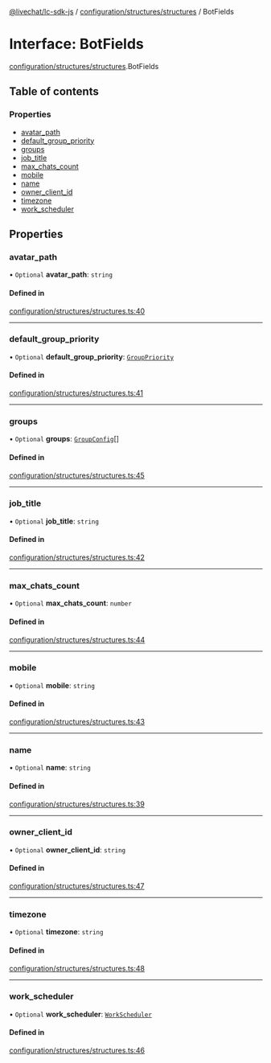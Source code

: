[@livechat/lc-sdk-js](../README.md) / [configuration/structures/structures](../modules/configuration_structures_structures.md) / BotFields

# Interface: BotFields

[configuration/structures/structures](../modules/configuration_structures_structures.md).BotFields

## Table of contents

### Properties

- [avatar\_path](configuration_structures_structures.BotFields.md#avatar_path)
- [default\_group\_priority](configuration_structures_structures.BotFields.md#default_group_priority)
- [groups](configuration_structures_structures.BotFields.md#groups)
- [job\_title](configuration_structures_structures.BotFields.md#job_title)
- [max\_chats\_count](configuration_structures_structures.BotFields.md#max_chats_count)
- [mobile](configuration_structures_structures.BotFields.md#mobile)
- [name](configuration_structures_structures.BotFields.md#name)
- [owner\_client\_id](configuration_structures_structures.BotFields.md#owner_client_id)
- [timezone](configuration_structures_structures.BotFields.md#timezone)
- [work\_scheduler](configuration_structures_structures.BotFields.md#work_scheduler)

## Properties

### avatar\_path

• `Optional` **avatar\_path**: `string`

#### Defined in

[configuration/structures/structures.ts:40](https://github.com/livechat/lc-sdk-js/blob/a63b0a6/src/configuration/structures/structures.ts#L40)

___

### default\_group\_priority

• `Optional` **default\_group\_priority**: [`GroupPriority`](../enums/configuration_structures_structures.GroupPriority.md)

#### Defined in

[configuration/structures/structures.ts:41](https://github.com/livechat/lc-sdk-js/blob/a63b0a6/src/configuration/structures/structures.ts#L41)

___

### groups

• `Optional` **groups**: [`GroupConfig`](configuration_structures_structures.GroupConfig.md)[]

#### Defined in

[configuration/structures/structures.ts:45](https://github.com/livechat/lc-sdk-js/blob/a63b0a6/src/configuration/structures/structures.ts#L45)

___

### job\_title

• `Optional` **job\_title**: `string`

#### Defined in

[configuration/structures/structures.ts:42](https://github.com/livechat/lc-sdk-js/blob/a63b0a6/src/configuration/structures/structures.ts#L42)

___

### max\_chats\_count

• `Optional` **max\_chats\_count**: `number`

#### Defined in

[configuration/structures/structures.ts:44](https://github.com/livechat/lc-sdk-js/blob/a63b0a6/src/configuration/structures/structures.ts#L44)

___

### mobile

• `Optional` **mobile**: `string`

#### Defined in

[configuration/structures/structures.ts:43](https://github.com/livechat/lc-sdk-js/blob/a63b0a6/src/configuration/structures/structures.ts#L43)

___

### name

• `Optional` **name**: `string`

#### Defined in

[configuration/structures/structures.ts:39](https://github.com/livechat/lc-sdk-js/blob/a63b0a6/src/configuration/structures/structures.ts#L39)

___

### owner\_client\_id

• `Optional` **owner\_client\_id**: `string`

#### Defined in

[configuration/structures/structures.ts:47](https://github.com/livechat/lc-sdk-js/blob/a63b0a6/src/configuration/structures/structures.ts#L47)

___

### timezone

• `Optional` **timezone**: `string`

#### Defined in

[configuration/structures/structures.ts:48](https://github.com/livechat/lc-sdk-js/blob/a63b0a6/src/configuration/structures/structures.ts#L48)

___

### work\_scheduler

• `Optional` **work\_scheduler**: [`WorkScheduler`](configuration_structures_structures.WorkScheduler.md)

#### Defined in

[configuration/structures/structures.ts:46](https://github.com/livechat/lc-sdk-js/blob/a63b0a6/src/configuration/structures/structures.ts#L46)
